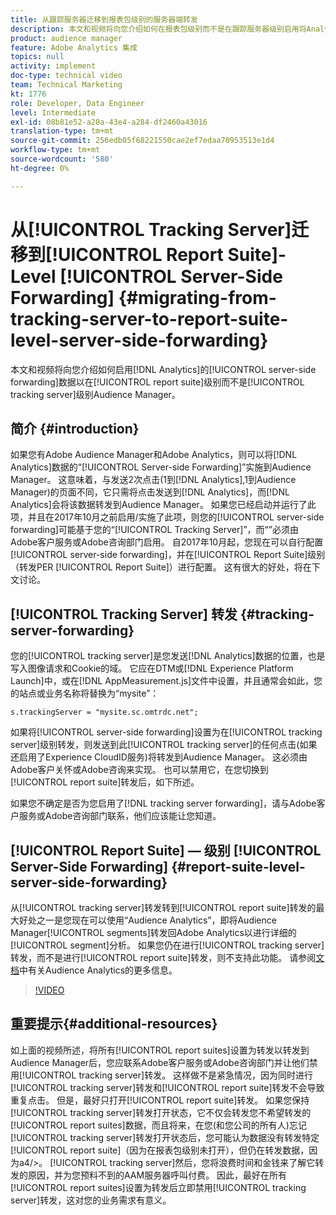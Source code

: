 ```yaml
---
title: 从跟踪服务器迁移到报表包级别的服务器端转发
description: 本文和视频将向您介绍如何在报表包级别而不是在跟踪服务器级别启用将Analytics数据的服务器端转发到Audience Manager。
product: audience manager
feature: Adobe Analytics 集成
topics: null
activity: implement
doc-type: technical video
team: Technical Marketing
kt: 1776
role: Developer, Data Engineer
level: Intermediate
exl-id: 08b81e52-a28a-43e4-a284-df2460a43016
translation-type: tm+mt
source-git-commit: 256edb05f68221550cae2ef7edaa70953513e1d4
workflow-type: tm+mt
source-wordcount: '580'
ht-degree: 0%

---
```


# 从[!UICONTROL Tracking Server]迁移到[!UICONTROL Report Suite]-Level [!UICONTROL Server-Side Forwarding] {#migrating-from-tracking-server-to-report-suite-level-server-side-forwarding}

本文和视频将向您介绍如何启用[!DNL Analytics]的[!UICONTROL server-side forwarding]数据以在[!UICONTROL report suite]级别而不是[!UICONTROL tracking server]级别Audience Manager。

## 简介 {#introduction}

如果您有Adobe Audience Manager和Adobe Analytics，则可以将[!DNL Analytics]数据的“[!UICONTROL Server-side Forwarding]”实施到Audience Manager。 这意味着，与发送2次点击(1到[!DNL Analytics],1到Audience Manager)的页面不同，它只需将点击发送到[!DNL Analytics]，而[!DNL Analytics]会将该数据转发到Audience Manager。 如果您已经启动并运行了此项，并且在2017年10月之前启用/实施了此项，则您的[!UICONTROL server-side forwarding]可能基于您的“[!UICONTROL Tracking Server]”，而“”必须由Adobe客户服务或Adobe咨询部门启用。 自2017年10月起，您现在可以自行配置[!UICONTROL server-side forwarding]，并在[!UICONTROL Report Suite]级别（转发PER [!UICONTROL Report Suite]）进行配置。 这有很大的好处，将在下文讨论。

## [!UICONTROL Tracking Server] 转发  {#tracking-server-forwarding}

您的[!UICONTROL tracking server]是您发送[!DNL Analytics]数据的位置，也是写入图像请求和Cookie的域。 它应在DTM或[!DNL Experience Platform Launch]中，或在[!DNL AppMeasurement.js]文件中设置，并且通常会如此，您的站点或业务名称将替换为“mysite”：

`s.trackingServer = "mysite.sc.omtrdc.net";`

如果将[!UICONTROL server-side forwarding]设置为在[!UICONTROL tracking server]级别转发，则发送到此[!UICONTROL tracking server]的任何点击(如果还启用了Experience CloudID服务)将转发到Audience Manager。 这必须由Adobe客户关怀或Adobe咨询来实现。 也可以禁用它，在您切换到[!UICONTROL report suite]转发后，如下所述。

如果您不确定是否为您启用了[!DNL tracking server forwarding]，请与Adobe客户服务或Adobe咨询部门联系，他们应该能让您知道。

## [!UICONTROL Report Suite] — 级别  [!UICONTROL Server-Side Forwarding] {#report-suite-level-server-side-forwarding}

从[!UICONTROL tracking server]转发转到[!UICONTROL report suite]转发的最大好处之一是您现在可以使用“Audience Analytics”，即将Audience Manager[!UICONTROL segments]转发回Adobe Analytics以进行详细的[!UICONTROL segment]分析。 如果您仍在进行[!UICONTROL tracking server]转发，而不是进行[!UICONTROL report suite]转发，则不支持此功能。 请参阅[文档](https://marketing.adobe.com/resources/help/en_US/analytics/audiences/)中有关Audience Analytics的更多信息。

>[!VIDEO](https://video.tv.adobe.com/v/23701/?quality=12)

## 重要提示{#additional-resources}

如上面的视频所述，将所有[!UICONTROL report suites]设置为转发以转发到Audience Manager后，您应联系Adobe客户服务或Adobe咨询部门并让他们禁用[!UICONTROL tracking server]转发。 这样做不是紧急情况，因为同时进行[!UICONTROL tracking server]转发和[!UICONTROL report suite]转发不会导致重复点击。 但是，最好只打开[!UICONTROL report suite]转发。 如果您保持[!UICONTROL tracking server]转发打开状态，它不仅会转发您不希望转发的[!UICONTROL report suites]数据，而且将来，在您(和您公司的所有人)忘记[!UICONTROL tracking server]转发打开状态后，您可能认为数据没有转发特定[!UICONTROL report suite]（因为在报表包级别未打开），但仍在转发数据，因为a4/>。 [!UICONTROL tracking server]然后，您将浪费时间和金钱来了解它转发的原因，并为您预料不到的AAM服务器呼叫付费。 因此，最好在所有[!UICONTROL report suites]设置为转发后立即禁用[!UICONTROL tracking server]转发，这对您的业务需求有意义。
